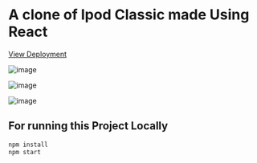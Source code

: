 # A clone of Ipod Classic made Using React

[View Deployment](https://nyctonio.github.io/ipod/)


![image](https://user-images.githubusercontent.com/79045059/118838934-b6ddac80-b8e3-11eb-9707-6028eb23c963.png)


![image](https://user-images.githubusercontent.com/79045059/118839115-de347980-b8e3-11eb-8dc3-43313c59c046.png)


![image](https://user-images.githubusercontent.com/79045059/118839465-1fc52480-b8e4-11eb-83e3-3a959468948c.png)

## For running this Project Locally 

```bash
npm install
npm start
```
